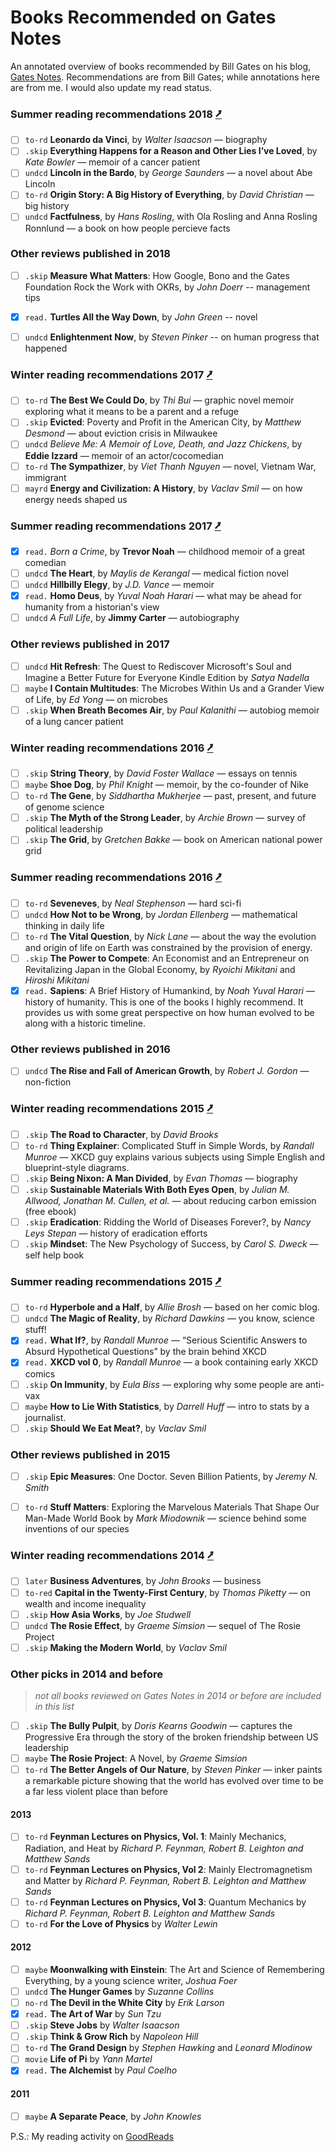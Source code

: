 Books Recommended on Gates Notes 
================================

An annotated overview of books recommended by Bill Gates on his blog, [Gates Notes](https://www.gatesnotes.com/Books#All). 
Recommendations are from Bill Gates; while annotations here are from me. I would also update my read status. 


### Summer reading recommendations 2018 [⭷](https://www.gatesnotes.com/About-Bill-Gates/Summer-Books-2018)
- [ ]  `to-rd` **Leonardo da Vinci**, by *Walter Isaacson* — biography
- [ ]  `.skip` **Everything Happens for a Reason and Other Lies I’ve Loved**, by *Kate Bowler* — memoir of a cancer patient 
- [ ]  `undcd` **Lincoln in the Bardo**, by *George Saunders* — a novel about Abe Lincoln
- [ ]  `to-rd` **Origin Story: A Big History of Everything**, by *David Christian* — big history
- [ ]  `undcd` **Factfulness**, by *Hans Rosling*, with Ola Rosling and Anna Rosling Ronnlund — a book on how people percieve facts

### Other reviews published in 2018
- [ ]  `.skip` **Measure What Matters**: How Google, Bono and the Gates Foundation Rock the Work with OKRs, by *John Doerr* -- management tips
- [x]  `read.` **Turtles All the Way Down**, by *John Green* -- novel 
- [ ]  `undcd` **Enlightenment Now**, by *Steven Pinker* -- on human progress that happened


### Winter reading recommendations 2017 [⭷](https://www.gatesnotes.com/About-Bill-Gates/Best-Books-2017)
- [ ]  `to-rd` **The Best We Could Do**, by *Thi Bui* —  graphic novel memoir exploring what it means to be a parent and a refuge
- [ ]  `.skip` **Evicted**: Poverty and Profit in the American City, by *Matthew Desmond* — about eviction crisis in Milwaukee
- [ ]  `undcd` *Believe Me: A Memoir of Love, Death, and Jazz Chickens*, by **Eddie Izzard** — memoir of an actor/cocomedian
- [ ]  `to-rd` **The Sympathizer**, by *Viet Thanh Nguyen* — novel, Vietnam War, immigrant
- [ ]  `mayrd` **Energy and Civilization: A History**, by *Vaclav Smil* — on how energy needs shaped us

### Summer reading recommendations 2017 [⭷](https://www.gatesnotes.com/About-Bill-Gates/Summer-Books-2017)
- [x]  `read.` *Born a Crime*, by **Trevor Noah** — childhood memoir of a great comedian
- [ ]  `undcd` **The Heart**, by *Maylis de Kerangal* — medical fiction novel 
- [ ]  `undcd` **Hillbilly Elegy**, by *J.D. Vance* — memoir
- [x]  `read.` **Homo Deus**, by *Yuval Noah Harari* — what may be ahead for humanity from a historian's view
- [ ]  `undcd` *A Full Life*, by **Jimmy Carter** — autobiography 

### Other reviews published in 2017
- [ ]  `undcd` **Hit Refresh**: The Quest to Rediscover Microsoft's Soul and Imagine a Better Future for Everyone Kindle Edition
by *Satya Nadella*
- [ ]  `maybe` **I Contain Multitudes**: The Microbes Within Us and a Grander View of Life, by *Ed Yong* — on microbes
- [ ]  `.skip` **When Breath Becomes Air**, by *Paul Kalanithi* — autobiog memoir of a lung cancer patient 

### Winter reading recommendations 2016 [⭷](https://www.gatesnotes.com/About-Bill-Gates/Best-Books-2016)
- [ ]  `.skip` **String Theory**, by *David Foster Wallace* — essays on tennis
- [ ]  `maybe` **Shoe Dog**, by *Phil Knight* — memoir, by the co-founder of Nike 
- [ ]  `to-rd` **The Gene**, by *Siddhartha Mukherjee* — past, present, and future of genome science
- [ ]  `.skip` **The Myth of the Strong Leader**, by *Archie Brown* — survey of political leadership
- [ ]  `.skip` **The Grid**, by *Gretchen Bakke* — book on American national power grid 

### Summer reading recommendations 2016 [⭷](https://www.gatesnotes.com/About-Bill-Gates/Summer-Books-2016)
- [ ]  `to-rd` **Seveneves**, by *Neal Stephenson* — hard sci-fi
- [ ]  `undcd` **How Not to be Wrong**, by *Jordan Ellenberg* — mathematical thinking in daily life
- [ ]  `to-rd` **The Vital Question**, by *Nick Lane* — about the way the evolution and origin of life on Earth was constrained by the provision of energy.
- [ ]  `.skip` **The Power to Compete**: An Economist and an Entrepreneur on Revitalizing Japan in the Global Economy, by *Ryoichi Mikitani* and *Hiroshi Mikitani*
- [x]  `read.` **Sapiens**: A Brief History of Humankind, by *Noah Yuval Harari* — history of humanity. This is one of the books I highly recommend. It provides us with some great perspective on how human evolved to be along with a historic timeline.  

### Other reviews published in 2016 
- [ ]  `undcd` **The Rise and Fall of American Growth**, by *Robert J. Gordon* — non-fiction

### Winter reading recommendations 2015 [⭷](https://www.gatesnotes.com/About-Bill-Gates/Best-Books-2015)
- [ ]  `.skip` **The Road to Character**, by *David Brooks*
- [ ]  `to-rd` **Thing Explainer**: Complicated Stuff in Simple Words, by *Randall Munroe* — XKCD guy explains various subjects using Simple English and blueprint-style diagrams.
- [ ]  `.skip` **Being Nixon: A Man Divided**, by *Evan Thomas* — biography
- [ ]  `.skip` **Sustainable Materials With Both Eyes Open**, by *Julian M. Allwood, Jonathan M. Cullen, et al.* — about reducing carbon emission (free ebook)
- [ ]  `.skip` **Eradication**: Ridding the World of Diseases Forever?, by *Nancy Leys Stepan* — history of eradication efforts
- [ ]  `.skip` **Mindset**: The New Psychology of Success, by *Carol S. Dweck* — self help book

### Summer reading recommendations 2015 [⭷](https://www.gatesnotes.com/About-Bill-Gates/Summer-Books-2015)
- [ ]  `to-rd` **Hyperbole and a Half**, by *Allie Brosh* — based on her comic blog.  
- [ ]  `undcd` **The Magic of Reality**, by *Richard Dawkins* —  you know, science stuff!
- [x]  `read.` **What If?**, by *Randall Munroe* —  “Serious Scientific Answers to Absurd Hypothetical Questions” by the brain behind XKCD
- [x]  `read.` **XKCD vol 0**, by *Randall Munroe* — a book containing early XKCD comics 
- [ ]  `.skip` **On Immunity**, by *Eula Biss* — exploring why some people are anti-vax 
- [ ]  `maybe` **How to Lie With Statistics**, by *Darrell Huff* — intro to stats by a journalist. 
- [ ]  `.skip` **Should We Eat Meat?**, by *Vaclav Smil* 

### Other reviews published in 2015
- [ ]  `.skip` **Epic Measures**: One Doctor. Seven Billion Patients, by *Jeremy N. Smith*  
- [ ]  `to-rd` **Stuff Matters**: Exploring the Marvelous Materials That Shape Our Man-Made World
Book by *Mark Miodownik* — science behind some inventions of our species


### Winter reading recommendations 2014 [⭷](https://www.gatesnotes.com/About-Bill-Gates/Best-Books-2014)

- [ ]  `later` **Business Adventures**, by *John Brooks* — business
- [ ]  `to-red` **Capital in the Twenty-First Century**, by *Thomas Piketty* — on wealth and income inequality 
- [ ]  `.skip` **How Asia Works**, by *Joe Studwell*
- [ ]  `undcd` **The Rosie Effect**, by *Graeme Simsion* — sequel of The Rosie Project
- [ ]  `.skip` **Making the Modern World**, by *Vaclav Smil*

### Other picks in 2014 and before 
> *not all books reviewed on Gates Notes in 2014 or before are included in this list*

- [ ]  `.skip` **The Bully Pulpit**, by *Doris Kearns Goodwin* —  captures the Progressive Era through the story of the broken friendship between US leadership
- [ ]  `maybe` **The Rosie Project**: A Novel, by *Graeme Simsion*
- [ ]  `to-rd` **The Better Angels of Our Nature**, by *Steven Pinker* — inker paints a remarkable picture showing that the world has evolved over time to be a far less violent place than before
#### 2013
- [ ]  `to-rd` **Feynman Lectures on Physics, Vol. 1**: Mainly Mechanics, Radiation, and Heat by *Richard P. Feynman, Robert B. Leighton and Matthew Sands*
- [ ]  `to-rd` **Feynman Lectures on Physics, Vol 2**: Mainly Electromagnetism and Matter by *Richard P. Feynman, Robert B. Leighton and Matthew Sands*
- [ ]  `to-rd` **Feynman Lectures on Physics, Vol 3**: Quantum Mechanics by *Richard P. Feynman, Robert B. Leighton and Matthew Sands*
- [ ]  `to-rd` **For the Love of Physics** by *Walter Lewin* 
#### 2012
- [ ]  `maybe` **Moonwalking with Einstein**: The Art and Science of Remembering Everything, by a young science writer, *Joshua Foer* 
- [ ]  `undcd` **The Hunger Games** by *Suzanne Collins*
- [ ]  `no-rd` **The Devil in the White City** by *Erik Larson*
- [x]  `read.` **The Art of War** by *Sun Tzu*
- [ ]  `.skip` **Steve Jobs** by *Walter Isaacson*
- [ ]  `.skip` **Think & Grow Rich** by *Napoleon Hill*
- [ ]  `to-rd` **The Grand Design** by *Stephen Hawking* and *Leonard Mlodinow*
- [ ]  `movie` **Life of Pi** by *Yann Martel*
- [x]  `read.` **The Alchemist** by *Paul Coelho*
#### 2011
- [ ]  `maybe` **A Separate Peace**, by *John Knowles* 

P.S.: My reading activity on [GoodReads](http://goodreads.com/nafsadh)
